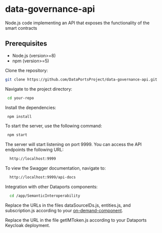 # data-governance-api
Node.js code implementing an API that exposes the functionality of the smart contracts

## Prerequisites

- Node.js (version>=8)
- npm (version>=5)

Clone the repository:

   ```bash
   git clone https://github.com/DataPortsProject/data-governance-api.git
   ```
  
  
Navigate to the project directory:

  ```bash
   cd your-repo
  ```

Install the dependencies:

  ```bash
   npm install
  ```

To start the server, use the following command:

  ```bash
   npm start
  ```

The server will start listening on port 9999. You can access the API endpoints the following URL:

  ```bash
    http://localhost:9999
  ```
  
To view the Swagger documentation, navigate to:

 ```bash
   http://localhost:9999/api-docs
 ```
   
Integration with other Dataports components:
 ```bash
   cd /app/SemanticInteroperability
 ```
 
 Replace the URLs in the files dataSourceIDs.js, entities.js, and subscription.js according to your [on-demand-component](https://github.com/DataPortsProject/on-demand-component).

 Replace the URL in the file getIMToken.js according to your Dataports Keycloak deployment.





